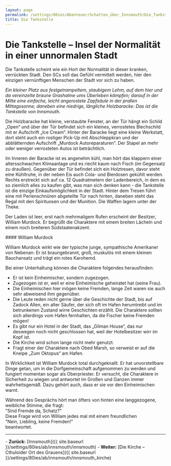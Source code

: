 ```yaml
---
layout: page
permalink: /settings/80ies/Abenteuer/Schatten_über_Innsmouth/Die_Tankstelle
title: Die Tankstelle
---
```


# Die Tankstelle &ndash; Insel der Normalität in einer unnormalen Stadt

Die Tankstelle scheint wie ein Hort der Normalität in dieser kranken, verrückten Stadt. Den SCs soll das Gefühl vermittelt werden, hier den einzigen vernünftigen Menschen der Stadt vor sich zu haben.

<em>Ein kleiner Platz aus festgetrampeltem, staubigem Lehm, auf dem hier und da vereinzelte braune Grashalme ums Überleben kämpfen; darauf in der Mitte eine einfache, leicht angerostete Zapfsäule in der prallen Mittagssonne; daneben eine niedrige, längliche Holzbaracke: Das ist die Tankstelle von Innsmouth.</em>

Die Holzbaracke hat kleine, verstaubte Fenster, an der Tür hängt ein Schild &bdquo;Open&ldquo; und über der Tür befindet sich ein kleines, verrostetes Blechschild mit er Aufschrift &bdquo;Ice Cream&ldquo;. Hinter der Baracke liegt eine kleine Werkstatt, dort steht auch ein rostiger Pick-Up mit Abschleppkran und der abblätternden Aufschrift &bdquo;Murdock Autoreparaturen&ldquo;. Der Stapel an mehr oder weniger verrosteten Autos ist beträchtlich.

Im Inneren der Baracke ist es angenehm kühl, man hört das klappern einer altersschwachen Klimaanlage und es riecht kaum nach Fisch (im Gegensatz zu draußen). Gegenüber der Tür befindet sich ein Holztresen, davor steht eine Kühltruhe, in der neben Eis auch Cola- und Bierdosen gekühlt werden. Rechts erstreckt sich auf ca. 12 Quadratmetern der Ladenbereich, in dem es so ziemlich alles zu kaufen gibt, was man sich denken kann - die Tankstelle ist die einzige Einkaufsmöglichkeit in der Stadt. Hinter dem Tresen führt eine mit Perlenschnüren abgeteilte Tür nach hinten, daneben steht das Regal mit den Spirituosen und der Munition. Die Waffen lagern unter der Theke.

Der Laden ist leer, erst nach mehrmaligem Rufen erscheint der Besitzer, William Murdock. Er begrüßt die Charaktere mit einem breiten Lächeln und einem noch breiteren Südstaatenakzent.

<div class="hinweis">
#### William Murdock

William Murdock wirkt wie der typische junge, sympathische Amerikaner von Nebenan: Er ist braungebrannt, groß, muskulös mit einem kleinen Bauchansatz und trägt ein rotes Karohemd.

</div>
Bei einer Unterhaltung können die Charaktere folgendes herausfinden:

- Er ist kein Einheimischer, sondern zugezogen.
- Zugezogen ist er, weil er eine Einheimische geheiratet hat (seine Frau).
- Die Einheimischen hier mögen keine Fremden, lange Zeit waren sie auch sehr abweisend ihm gegenüber.
- Die Leute reden nicht gerne über die Geschichte der Stadt, bis auf Zadock Allen, ein alter Säufer, der sich oft im Hafen herumtreibt und im betrunkenen Zustand wirre Geschichten erzählt. Die Charaktere sollten sich allerdings vom Hafen fernhalten, da die Fischer keine Fremden mögen!
- Es gibt nur ein Hotel in der Stadt, das &bdquo;Gilman House&ldquo;, das nur deswegen noch nicht geschlossen hat, weil der Hotelbesitzer wirr im Kopf ist.
- Die Kirche wird schon lange nicht mehr genutzt.
- Fragt einer der Charaktere nach Obed Marsh, so verweist er auf die Kneipe &bdquo;Zum Oktopus&ldquo; am Hafen.

In Wirklichkeit ist William Murdock total durchgeknallt. Er hat unvorstellbare Dinge getan, um in die Dorfgemeinschaft aufgenommen zu werden und fungiert momentan sogar als Oberpriester. Er versucht, die Charaktere in Sicherheit zu wiegen und antwortet im Großen und Ganzen immer wahrheitsgemäß. Dazu gehört auch, dass er sie vor den Einheimischen warnt.

<p>Während des Gesprächs hört man öfters von hinten eine langgezogene, weibliche Stimme, die fragt:<br/>
"Sind Fremde da, Schatz?"<br/>
Diese Frage wird von William jedes mal mit einem freundlichen<br/>
"Nein, Liebling, keine Fremden!"<br/>
beantwortet.</p>

<hr/>
- <strong>Zurück:</strong> [Innsmouth]({{ site.baseurl }}/settings/80ies/ab/innsmouth/innsmouth)
- <strong>Weiter:</strong> [Die Kirche &ndash; Cthuloider Ort des Grauens]({{ site.baseurl }}/settings/80ies/ab/innsmouth/innsmouth_kirche)

